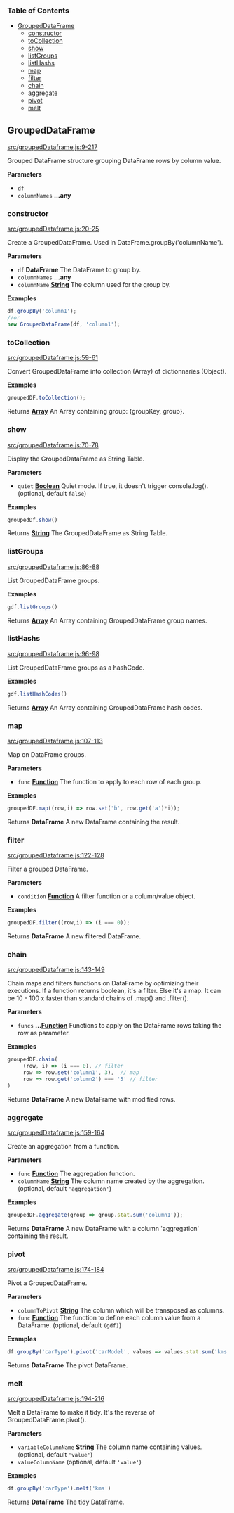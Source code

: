<!-- Generated by documentation.js. Update this documentation by updating the source code. -->

### Table of Contents

-   [GroupedDataFrame](#groupeddataframe)
    -   [constructor](#constructor)
    -   [toCollection](#tocollection)
    -   [show](#show)
    -   [listGroups](#listgroups)
    -   [listHashs](#listhashs)
    -   [map](#map)
    -   [filter](#filter)
    -   [chain](#chain)
    -   [aggregate](#aggregate)
    -   [pivot](#pivot)
    -   [melt](#melt)

## GroupedDataFrame

[src/groupedDataframe.js:9-217](https://github.com/martinv13/dataframe-js/blob/0616e01851973a52f4566af882d4dceda77f3eec/src/groupedDataframe.js#L9-L217 "Source code on GitHub")

Grouped DataFrame structure grouping DataFrame rows by column value.

**Parameters**

-   `df`  
-   `columnNames` **...any** 

### constructor

[src/groupedDataframe.js:20-25](https://github.com/martinv13/dataframe-js/blob/0616e01851973a52f4566af882d4dceda77f3eec/src/groupedDataframe.js#L20-L25 "Source code on GitHub")

Create a GroupedDataFrame. Used in DataFrame.groupBy('columnName').

**Parameters**

-   `df` **DataFrame** The DataFrame to group by.
-   `columnNames` **...any** 
-   `columnName` **[String](https://developer.mozilla.org/docs/Web/JavaScript/Reference/Global_Objects/String)** The column used for the group by.

**Examples**

```javascript
df.groupBy('column1');
//or
new GroupedDataFrame(df, 'column1');
```

### toCollection

[src/groupedDataframe.js:59-61](https://github.com/martinv13/dataframe-js/blob/0616e01851973a52f4566af882d4dceda77f3eec/src/groupedDataframe.js#L59-L61 "Source code on GitHub")

Convert GroupedDataFrame into collection (Array) of dictionnaries (Object).

**Examples**

```javascript
groupedDF.toCollection();
```

Returns **[Array](https://developer.mozilla.org/docs/Web/JavaScript/Reference/Global_Objects/Array)** An Array containing group: {groupKey, group}.

### show

[src/groupedDataframe.js:70-78](https://github.com/martinv13/dataframe-js/blob/0616e01851973a52f4566af882d4dceda77f3eec/src/groupedDataframe.js#L70-L78 "Source code on GitHub")

Display the GroupedDataFrame as String Table.

**Parameters**

-   `quiet` **[Boolean](https://developer.mozilla.org/docs/Web/JavaScript/Reference/Global_Objects/Boolean)** Quiet mode. If true, it doesn't trigger console.log(). (optional, default `false`)

**Examples**

```javascript
groupedDf.show()
```

Returns **[String](https://developer.mozilla.org/docs/Web/JavaScript/Reference/Global_Objects/String)** The GroupedDataFrame as String Table.

### listGroups

[src/groupedDataframe.js:86-88](https://github.com/martinv13/dataframe-js/blob/0616e01851973a52f4566af882d4dceda77f3eec/src/groupedDataframe.js#L86-L88 "Source code on GitHub")

List GroupedDataFrame groups.

**Examples**

```javascript
gdf.listGroups()
```

Returns **[Array](https://developer.mozilla.org/docs/Web/JavaScript/Reference/Global_Objects/Array)** An Array containing GroupedDataFrame group names.

### listHashs

[src/groupedDataframe.js:96-98](https://github.com/martinv13/dataframe-js/blob/0616e01851973a52f4566af882d4dceda77f3eec/src/groupedDataframe.js#L96-L98 "Source code on GitHub")

List GroupedDataFrame groups as a hashCode.

**Examples**

```javascript
gdf.listHashCodes()
```

Returns **[Array](https://developer.mozilla.org/docs/Web/JavaScript/Reference/Global_Objects/Array)** An Array containing GroupedDataFrame hash codes.

### map

[src/groupedDataframe.js:107-113](https://github.com/martinv13/dataframe-js/blob/0616e01851973a52f4566af882d4dceda77f3eec/src/groupedDataframe.js#L107-L113 "Source code on GitHub")

Map on DataFrame groups.

**Parameters**

-   `func` **[Function](https://developer.mozilla.org/docs/Web/JavaScript/Reference/Statements/function)** The function to apply to each row of each group.

**Examples**

```javascript
groupedDF.map((row,i) => row.set('b', row.get('a')*i));
```

Returns **DataFrame** A new DataFrame containing the result.

### filter

[src/groupedDataframe.js:122-128](https://github.com/martinv13/dataframe-js/blob/0616e01851973a52f4566af882d4dceda77f3eec/src/groupedDataframe.js#L122-L128 "Source code on GitHub")

Filter a grouped DataFrame.

**Parameters**

-   `condition` **[Function](https://developer.mozilla.org/docs/Web/JavaScript/Reference/Statements/function)** A filter function or a column/value object.

**Examples**

```javascript
groupedDF.filter((row,i) => (i === 0));
```

Returns **DataFrame** A new filtered DataFrame.

### chain

[src/groupedDataframe.js:143-149](https://github.com/martinv13/dataframe-js/blob/0616e01851973a52f4566af882d4dceda77f3eec/src/groupedDataframe.js#L143-L149 "Source code on GitHub")

Chain maps and filters functions on DataFrame by optimizing their executions.
If a function returns boolean, it's a filter. Else it's a map.
It can be 10 - 100 x faster than standard chains of .map() and .filter().

**Parameters**

-   `funcs` **...[Function](https://developer.mozilla.org/docs/Web/JavaScript/Reference/Statements/function)** Functions to apply on the DataFrame rows taking the row as parameter.

**Examples**

```javascript
groupedDF.chain(
     (row, i) => (i === 0), // filter
     row => row.set('column1', 3),  // map
     row => row.get('column2') === '5' // filter
)
```

Returns **DataFrame** A new DataFrame with modified rows.

### aggregate

[src/groupedDataframe.js:159-164](https://github.com/martinv13/dataframe-js/blob/0616e01851973a52f4566af882d4dceda77f3eec/src/groupedDataframe.js#L159-L164 "Source code on GitHub")

Create an aggregation from a function.

**Parameters**

-   `func` **[Function](https://developer.mozilla.org/docs/Web/JavaScript/Reference/Statements/function)** The aggregation function.
-   `columnName` **[String](https://developer.mozilla.org/docs/Web/JavaScript/Reference/Global_Objects/String)** The column name created by the aggregation. (optional, default `'aggregation'`)

**Examples**

```javascript
groupedDF.aggregate(group => group.stat.sum('column1'));
```

Returns **DataFrame** A new DataFrame with a column 'aggregation' containing the result.

### pivot

[src/groupedDataframe.js:174-184](https://github.com/martinv13/dataframe-js/blob/0616e01851973a52f4566af882d4dceda77f3eec/src/groupedDataframe.js#L174-L184 "Source code on GitHub")

Pivot a GroupedDataFrame.

**Parameters**

-   `columnToPivot` **[String](https://developer.mozilla.org/docs/Web/JavaScript/Reference/Global_Objects/String)** The column which will be transposed as columns.
-   `func` **[Function](https://developer.mozilla.org/docs/Web/JavaScript/Reference/Statements/function)** The function to define each column value from a DataFrame. (optional, default `(gdf)`)

**Examples**

```javascript
df.groupBy('carType').pivot('carModel', values => values.stat.sum('kms'))
```

Returns **DataFrame** The pivot DataFrame.

### melt

[src/groupedDataframe.js:194-216](https://github.com/martinv13/dataframe-js/blob/0616e01851973a52f4566af882d4dceda77f3eec/src/groupedDataframe.js#L194-L216 "Source code on GitHub")

Melt a DataFrame to make it tidy. It's the reverse of GroupedDataFrame.pivot().

**Parameters**

-   `variableColumnName` **[String](https://developer.mozilla.org/docs/Web/JavaScript/Reference/Global_Objects/String)** The column name containing values. (optional, default `'value'`)
-   `valueColumnName`   (optional, default `'value'`)

**Examples**

```javascript
df.groupBy('carType').melt('kms')
```

Returns **DataFrame** The tidy DataFrame.
